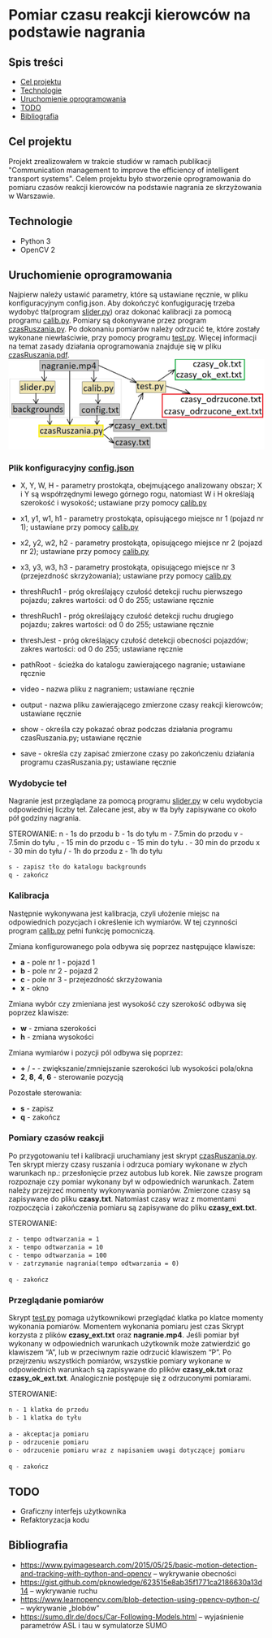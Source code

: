 

# Pomiar czasu reakcji kierowców na podstawie nagrania

## Spis treści
* [Cel projektu](#cel-projektu)
* [Technologie](#technologie)
* [Uruchomienie oprogramowania](#uruchomienie-oprogramowania)
* [TODO](#todo)
* [Bibliografia](#bibliografia)

## Cel projektu
Projekt zrealizowałem w trakcie studiów w ramach publikacji "Communication management to improve the efficiency of intelligent transport systems". Celem projektu było stworzenie oprogramowania do pomiaru czasów reakcji kierowców na podstawie nagrania ze skrzyżowania w Warszawie.

## Technologie
* Python 3
* OpenCV 2

## Uruchomienie oprogramowania
Najpierw należy ustawić parametry, które są ustawiane ręcznie, w pliku konfiguracyjnym config.json. Aby dokończyć konfugigurację trzeba wydobyć tła(program [slider.py](https://github.com/robert-czwartosz/czas-ruszania/blob/main/slider.py)) oraz dokonać kalibracji za pomocą programu [calib.py](https://github.com/robert-czwartosz/czas-ruszania/blob/main/calib.py). Pomiary są dokonywane przez program [czasRuszania.py](https://github.com/robert-czwartosz/czas-ruszania/blob/main/czasRuszania.py). Po dokonaniu pomiarów należy odrzucić te, które zostały wykonane niewłaściwie, przy pomocy programu [test.py](https://github.com/robert-czwartosz/czas-ruszania/blob/main/test.py). Więcej informacji na temat zasady działania oprogramowania znajduje się w pliku [czasRuszania.pdf](https://github.com/robert-czwartosz/czas-ruszania/blob/main/czasRuszania.pdf).
![postepowanie](images/czasRuszaniaSchemat.png "Sposób postępowania prowadzący do otrzymania pomiarów czasów ruszania")
### Plik konfiguracyjny [config.json](https://github.com/robert-czwartosz/czas-ruszania/blob/main/config.json)
* X, Y, W, H - parametry prostokąta, obejmującego analizowany obszar; X i Y są współrzędnymi lewego górnego rogu, natomiast W i H określają szerokość i wysokość; ustawiane przy pomocy [calib.py](https://github.com/robert-czwartosz/czas-ruszania/blob/main/calib.py)
* x1, y1, w1, h1 - parametry prostokąta, opisującego miejsce nr 1 (pojazd nr 1); ustawiane przy pomocy [calib.py](https://github.com/robert-czwartosz/czas-ruszania/blob/main/calib.py)
* x2, y2, w2, h2 - parametry prostokąta, opisującego miejsce nr 2 (pojazd nr 2); ustawiane przy pomocy [calib.py](https://github.com/robert-czwartosz/czas-ruszania/blob/main/calib.py)
* x3, y3, w3, h3 - parametry prostokąta, opisującego miejsce nr 3 (przejezdność skrzyżowania); ustawiane przy pomocy [calib.py](https://github.com/robert-czwartosz/czas-ruszania/blob/main/calib.py)

* threshRuch1 - próg określający czułość detekcji ruchu pierwszego pojazdu; zakres wartości: od 0 do 255; ustawiane ręcznie
* threshRuch1 - próg określający czułość detekcji ruchu drugiego pojazdu; zakres wartości: od 0 do 255; ustawiane ręcznie
* threshJest - próg określający czułość detekcji obecności pojazdów; zakres wartości: od 0 do 255; ustawiane ręcznie

* pathRoot - ścieżka do katalogu zawierającego nagranie; ustawiane ręcznie
* video - nazwa pliku z nagraniem; ustawiane ręcznie
* output - nazwa pliku zawierającego zmierzone czasy reakcji kierowców; ustawiane ręcznie

* show - określa czy pokazać obraz podczas działania programu czasRuszania.py; ustawiane ręcznie
* save - określa czy zapisać zmierzone czasy po zakończeniu działania programu czasRuszania.py; ustawiane ręcznie

### Wydobycie teł
Nagranie jest przeglądane za pomocą programu [slider.py](https://github.com/robert-czwartosz/czas-ruszania/blob/main/slider.py) w celu wydobycia odpowiedniej liczby teł. Zalecane jest, aby w tła były zapisywane co około pół godziny nagrania.

STEROWANIE:
	n - 1s do przodu
	b - 1s do tyłu
	m - 7.5min do przodu
	v - 7.5min do tyłu
	, - 15 min do przodu
	c - 15 min do tyłu
	. - 30 min do przodu
	x - 30 min do tyłu
	/ - 1h do przodu
	z - 1h do tyłu
	
	s - zapisz tło do katalogu backgrounds
	q - zakończ

### Kalibracja
Następnie wykonywana jest kalibracja, czyli ułożenie miejsc na odpowiednich pozycjach i określenie ich wymiarów. W tej czynności program [calib.py](https://github.com/robert-czwartosz/czas-ruszania/blob/main/calib.py) pełni funkcję pomocniczą.

Zmiana konfigurowanego pola odbywa się poprzez następujące klawisze:

* **a** - pole nr 1 - pojazd 1
* **b** - pole nr 2 - pojazd 2
* **c** - pole nr 3 - przejezdność skrzyżowania
* **x** - okno

Zmiana wybór czy zmieniana jest wysokość czy szerokość odbywa się poprzez klawisze:
* **w** - zmiana szerokości
* **h** - zmiana wysokości

Zmiana wymiarów i pozycji pól odbywa się poprzez:
* **+** / **-** - zwiększanie/zmniejszanie szerokości lub wysokości pola/okna
* **2**, **8**, **4**, **6** - sterowanie pozycją

Pozostałe sterowania:
* **s** - zapisz
* **q** - zakończ

### Pomiary czasów reakcji
Po przygotowaniu teł i kalibracji uruchamiany jest skrypt [czasRuszania.py](https://github.com/robert-czwartosz/czas-ruszania/blob/main/czasRuszania.py). Ten skrypt mierzy czasy ruszania i odrzuca pomiary wykonane w złych warunkach np.: przesłonięcie przez  autobus lub korek. Nie zawsze program rozpoznaje czy pomiar wykonany był w odpowiednich warunkach. Zatem należy przejrzeć momenty wykonywania pomiarów. Zmierzone czasy są zapisywane do pliku **czasy.txt**. Natomiast czasy wraz z momentami rozpoczęcia i zakończenia pomiaru są zapisywane do pliku **czasy_ext.txt**.

STEROWANIE:

	z - tempo odtwarzania = 1
	x - tempo odtwarzania = 10
	c - tempo odtwarzania = 100
	v - zatrzymanie nagrania(tempo odtwarzania = 0)
	
	q - zakończ

### Przeglądanie pomiarów
Skrypt [test.py](https://github.com/robert-czwartosz/czas-ruszania/blob/main/test.py) pomaga użytkownikowi przeglądać klatka po klatce momenty wykonania pomiarów. Momentem wykonania pomiaru jest czas  Skrypt korzysta z plików **czasy_ext.txt** oraz **nagranie.mp4**. Jeśli pomiar był wykonany w odpowiednich warunkach użytkownik może zatwierdzić go klawiszem “A”, lub w przeciwnym razie odrzucić klawiszem “P”. Po przejrzeniu wszystkich pomiarów, wszystkie pomiary wykonane w odpowiednich warunkach są zapisywane do plików **czasy_ok.txt** oraz **czasy_ok_ext.txt**. Analogicznie postępuje się z odrzuconymi pomiarami.

STEROWANIE:

	n - 1 klatka do przodu
	b - 1 klatka do tyłu

	a - akceptacja pomiaru
	p - odrzucenie pomiaru
	o - odrzucenie pomiaru wraz z napisaniem uwagi dotyczącej pomiaru

	q - zakończ

## TODO
* Graficzny interfejs użytkownika
* Refaktoryzacja kodu

## Bibliografia
* https://www.pyimagesearch.com/2015/05/25/basic-motion-detection-and-tracking-with-python-and-opencv – wykrywanie obecności
* https://gist.github.com/pknowledge/623515e8ab35f1771ca2186630a13d14 – wykrywanie ruchu
* https://www.learnopencv.com/blob-detection-using-opencv-python-c/ – wykrywanie „blobów”
* https://sumo.dlr.de/docs/Car-Following-Models.html – wyjaśnienie parametrów ASL i tau w symulatorze SUMO
